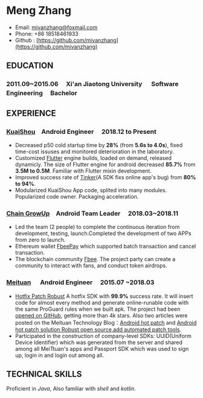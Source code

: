 # Meng Zhang
* Email: mivanzhang@foxmail.com
* Phone:  +86  18518461933
* Github : [https://github.com/mivanzhang](https://github.com/mivanzhang)

## EDUCATION
### 2011.09~2015.06 　Xi'an Jiaotong University 　 Software Engineering 　Bachelor


## EXPERIENCE
### [KuaiShou](https://www.kuaishou.com/)　Android Engineer 　2018.12 to Present
* Decreased p50 cold startup time by **28%** (from **5.6s to 4.0s**), fixed time-cost issuses and monitored deterioration in the laboratory. 
* Customized [Flutter](https://flutter.dev/) engine builds, loaded on demand, released dynamicly. The size of Flutter engine for android decreased **85.7%** from **3.5M to 0.5M**. Familiar with Flutter mixin development.
* Improved success rate of [Tinker](https://github.com/Tencent/tinker)(A SDK fixs online app's bug) from **80% to 94%**.
* Modularized KuaiShou App code, splited into many modules. Popularized code owner. Packaging acceleration.

### [Chain GrowUp](https://www.fbee.one/)　Android Team Leader 　2018.03~2018.11
* Led the team (2 people) to complete the continuous iteration from development, testing, launch.Completed the development of two APPs from zero to launch.
*  Ethereum wallet [FbeePay](https://www.fbee.one/fbeepay) which supported batch transaction and cancel transaction.
* The blockchain community [Fbee](https://www.fbee.one/). The project party can create a community to interact with fans, and conduct token airdrops.

### [Meituan](https://www.meituan.com/) 　 Android Engineer 　2015.07 ~2018.03

* [Hotfix Patch Robust](https://github.com/Meituan-Dianping/Robust) A hotfix SDK with **99.9%** success rate. It will insert code for almost every method and generate online-runable code with the same ProGuard rules when we built apk. The project had been [opened on GitHub](https://github.com/Meituan-Dianping/Robust), getting more than 4k stars. Also two articles were posted on the Meituan Technology Blog：[Android hot patch](https://tech.meituan.com/android_robust.html) and [Android hot patch solution Robust open source,add automated patch tools](https://tech.meituan.com/android_autopatch.html).
* Participated in the construction of company-level SDKs: UUID(Uniform Device Identifier) which was generated from the server and shared among all MeiTtuan's apps and Passport SDK which was used to sign up, login in and login out among all.
## TECHNICAL SKILLS
Proficient in *Java*, Also familiar with *shell* and *kotlin*.